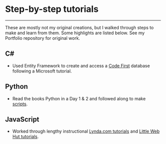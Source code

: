 # Step-by-step tutorials
---
These are mostly not my original creations, but I walked through steps to make and learn from them. Some highlights are listed below. See my Portfolio repository for original work.

## C#
* Used Entity Framework to create and access a [Code First](https://github.com/rebeccapizano/Coursework/blob/master/CSharp/CodeFirstDrill.cs) database following a Microsoft tutorial.

## Python
* Read the books Python in a Day 1 & 2 and followed along to make [scripts](https://github.com/rebeccapizano/Coursework/tree/master/Python/PythonInADay).

## JavaScript
* Worked through lengthy instructional [Lynda.com tutorials](https://github.com/rebeccapizano/Coursework/tree/master/JavaScript/IntroJS-Lynda) and [Little Web Hut tutorials](https://github.com/rebeccapizano/Coursework/tree/master/JavaScript/Little-Web-Hut).
